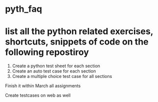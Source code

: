 # pyth_faq


# list all the python related exercises, shortcuts, snippets of code on the following repostiroy

1. Create a python test sheet for each section
2. Create an auto test case for each section
3. Create a multiple choice test case for all sections


Finish it within March all assignments

Create testcases on web as well
